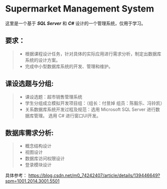 # Supermarket Management System

这里是一个基于 ***SQL Server*** 和 ***C#*** 设计的一个管理系统，仅用于学习。

## 要求：
> - 根据课程设计任务，针对具体的实际应用进行需求分析，制定出数据库系统的设计方案。
> - 完成中小型数据库系统的开发、管理和维护。
    
## 课设选题与分组:
> - 课设选题：超市销售管理系统
> - 学生分组成立模拟开发项目组：（组长：付昱焯   组员：陈毅乐、冯铃凯）
> - 关系数据库系统开发过程及规范：选用 Microsoft SQL Server 进行数据库管理。 选用 C# 进行窗口UI开发。
    
## 数据库需求分析:
> - 概念结构设计
> - 视图设计
> - 数据库访问权限设计
> - 登录模块设计

具体参考： <https://blog.csdn.net/m0_74242407/article/details/139446649?spm=1001.2014.3001.5501>
